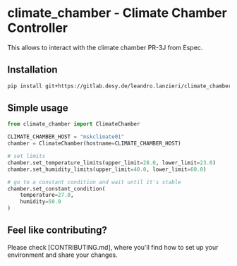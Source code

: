 # climate_chamber - Climate Chamber Controller

This allows to interact with the climate chamber PR-3J from Espec.

## Installation

```bash
pip install git+https://gitlab.desy.de/leandro.lanzieri/climate_chamber.git
```

## Simple usage
```python
from climate_chamber import ClimateChamber

CLIMATE_CHAMBER_HOST = "mskclimate01"
chamber = ClimateChamber(hostname=CLIMATE_CHAMBER_HOST)

# set limits
chamber.set_temperature_limits(upper_limit=28.0, lower_limit=23.0)
chamber.set_humidity_limits(upper_limit=40.0, lower_limit=60.0)

# go to a constant condition and wait until it's stable
chamber.set_constant_condition(
    temperature=27.0,
    humidity=50.0
)
```

## Feel like contributing?

Please check [CONTRIBUTING.md], where you'll find how to set up your environment
and share your changes.

